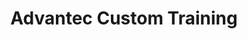 ---
layout: training
title: Advantec Custom Training
tagline: The Advantec team consists of five of the twelve Master Citrix Certified Instructors (CCI) in the North America and can provide customized on-site or remote training programs for your organization. Unlike other trainers, Advantec instructors are also real-world practicing Senior Architects/Consultants. We ensure that our students receive the guidance and hands-on experience they need to further their own personal success.
permalink: /training/
---